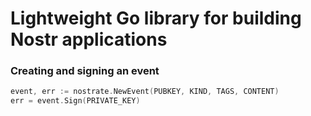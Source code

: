 # Lightweight Go library for building Nostr applications

### Creating and signing an event
```go
event, err := nostrate.NewEvent(PUBKEY, KIND, TAGS, CONTENT)
err = event.Sign(PRIVATE_KEY)
```
